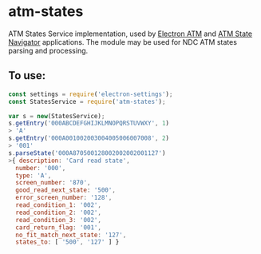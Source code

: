 # atm-states

ATM States Service implementation, used by [Electron ATM](https://github.com/timgabets/electron-atm) and [ATM State Navigator](https://github.com/timgabets/states-navigator) applications. The module may be used for NDC ATM states parsing and processing. 

## To use:
```javascript
const settings = require('electron-settings');
const StatesService = require('atm-states');

var s = new(StatesService);
s.getEntry('000ABCDEFGHIJKLMNOPQRSTUVWXY', 1)
> 'A'
s.getEntry('000A001002003004005006007008', 2)
> '001'
s.parseState('000A870500128002002002001127')
>{ description: 'Card read state',
  number: '000',
  type: 'A',
  screen_number: '870',
  good_read_next_state: '500',
  error_screen_number: '128',
  read_condition_1: '002',
  read_condition_2: '002',
  read_condition_3: '002',
  card_return_flag: '001',
  no_fit_match_next_state: '127',
  states_to: [ '500', '127' ] }

```



